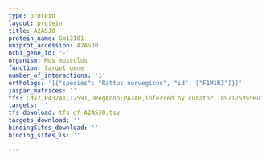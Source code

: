 ```yaml
---
type: protein
layout: protein
title: A2ASJ0
protein_name: Gm13101
uniprot_accession: A2ASJ0
ncbi_gene_id: '-'
organism: Mus musculus
function: target gene
number_of_interactions: '1'
orthologs: '[{"species": "Rattus norvegicus", "id": ["F1M1R3"]}]'
jaspar_matrices: ''
tfs: Cdx2,P43241,12591,ORegAnno;PAZAR,inferred by curator,18971253%5Buid%5D+OR+26578589%5Buid%5D,No
targets: ''
tfs_download: tfs_of_A2ASJ0.tsv
targets_download: ''
bindingSites_download: ''
binding_sites_ls: ''

---
```

